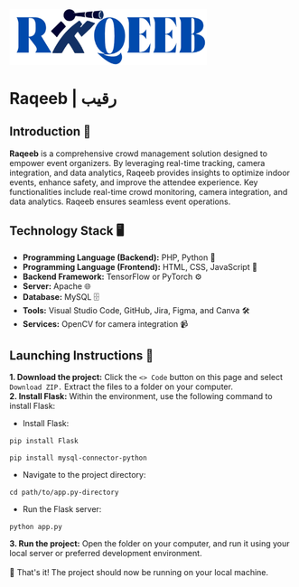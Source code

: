 <img src="WebsitePages/images/Logo2.png" alt="Raqeeb Logo" width="350"/>

#  Raqeeb | رقيب  
## **Introduction** 🔭
**Raqeeb** is a comprehensive crowd management solution designed to empower event organizers. By leveraging real-time tracking, camera integration, and data analytics, Raqeeb provides insights to optimize indoor events, enhance safety, and improve the attendee experience. Key functionalities include real-time crowd monitoring, camera integration, and data analytics. Raqeeb ensures seamless event operations.

## **Technology Stack** 🖥️
- **Programming Language (Backend):** PHP, Python 🐍
- **Programming Language (Frontend):** HTML, CSS, JavaScript 🎨
- **Backend Framework:** TensorFlow or PyTorch  ⚙️ 
- **Server:** Apache 🌐
- **Database:** MySQL 🗄️
- **Tools:** Visual Studio Code, GitHub, Jira, Figma, and Canva 🛠️
- **Services:** OpenCV for camera integration 📹 

## **Launching Instructions** 🚀
  **1. Download the project:** Click the `<> Code` button on this page and select `Download ZIP.` Extract the files to a folder on your computer. <br>
  **2. Install Flask:** Within the environment, use the following command to install Flask:
  - Install Flask:
  ```
  pip install Flask
  ```
  ```
  pip install mysql-connector-python
  ```



  - Navigate to the project directory:
  ```
  cd path/to/app.py-directory
  ```
  - Run the Flask server:
  ```
  python app.py
  ```

  
  **3. Run the project:** Open the folder on your computer, and run it using your local server or preferred development environment. <br> <br> 🌟 That's it! The project should now be running on your local machine. <br>






